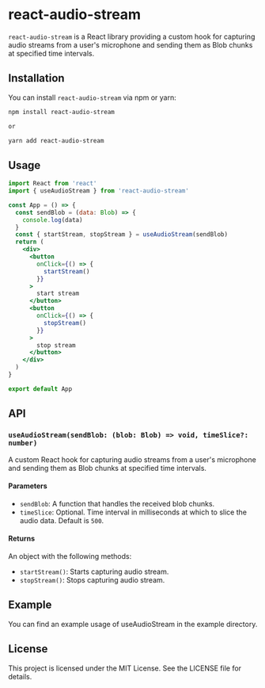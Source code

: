 # react-audio-stream

`react-audio-stream` is a React library providing a custom hook for capturing audio streams from a user's microphone and sending them as Blob chunks at specified time intervals.

## Installation

You can install `react-audio-stream` via npm or yarn:

```bash
npm install react-audio-stream

or

yarn add react-audio-stream
```
## Usage
```jsx
import React from 'react'
import { useAudioStream } from 'react-audio-stream'

const App = () => {
  const sendBlob = (data: Blob) => {
    console.log(data)
  }
  const { startStream, stopStream } = useAudioStream(sendBlob)
  return (
    <div>
      <button
        onClick={() => {
          startStream()
        }}
      >
        start stream
      </button>
      <button
        onClick={() => {
          stopStream()
        }}
      >
        stop stream
      </button>
    </div>
  )
}

export default App
```

## API

### `useAudioStream(sendBlob: (blob: Blob) => void, timeSlice?: number)`

A custom React hook for capturing audio streams from a user's microphone and sending them as Blob chunks at specified time intervals.

#### Parameters

- `sendBlob`: A function that handles the received blob chunks.
- `timeSlice`: Optional. Time interval in milliseconds at which to slice the audio data. Default is `500`.

#### Returns

An object with the following methods:

- `startStream()`: Starts capturing audio stream.
- `stopStream()`: Stops capturing audio stream.


## Example

You can find an example usage of useAudioStream in the example directory.

## License

This project is licensed under the MIT License. See the LICENSE file for details.
